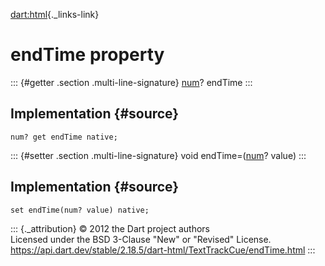[dart:html](../../dart-html/dart-html-library){._links-link}

endTime property
================

::: {#getter .section .multi-line-signature}
[num](../../dart-core/num-class)? endTime
:::

Implementation {#source}
--------------

``` {.language-dart data-language="dart"}
num? get endTime native;
```

::: {#setter .section .multi-line-signature}
void endTime=([num](../../dart-core/num-class)? value)
:::

Implementation {#source}
--------------

``` {.language-dart data-language="dart"}
set endTime(num? value) native;
```

::: {._attribution}
© 2012 the Dart project authors\
Licensed under the BSD 3-Clause \"New\" or \"Revised\" License.\
<https://api.dart.dev/stable/2.18.5/dart-html/TextTrackCue/endTime.html>
:::
